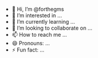 - 👋 Hi, I’m @forthegms
- 👀 I’m interested in ...
- 🌱 I’m currently learning ...
- 💞️ I’m looking to collaborate on ...
- 📫 How to reach me ...
- 😄 Pronouns: ...
- ⚡ Fun fact: ...

<!---
forthegms/forthegms is a ✨ special ✨ repository because its `README.md` (this file) appears on your GitHub profile.
You can click the Preview link to take a look at your changes.
--->
